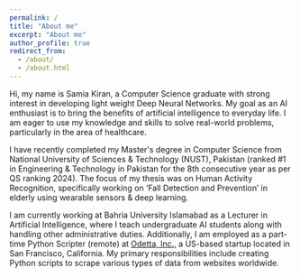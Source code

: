 ```yaml
---
permalink: /
title: "About me"
excerpt: "About me"
author_profile: true
redirect_from: 
  - /about/
  - /about.html
---
```


Hi, my name is Samia Kiran, a Computer Science graduate with strong interest in developing light weight Deep Neural Networks. My goal as an AI enthusiast is to bring the benefits of artificial intelligence to everyday life. I am eager to use my knowledge and skills to solve real-world problems, particularly in the area of healthcare.

I have recently completed my Master's degree in Computer Science from National University of Sciences & Technology (NUST), Pakistan (ranked #1 in Engineering & Technology in Pakistan for the 8th consecutive year as per QS ranking 2024). The focus of my thesis was on Human Activity Recognition, specifically working on ‘Fall Detection and Prevention’ in elderly using wearable sensors & deep learning. 

I am currently working at Bahria University Islamabad as a Lecturer in Artificial Intelligence, where I teach undergraduate AI students along with handling other administrative duties. Additionally, I am employed as a part-time Python Scripter (remote) at [Odetta, Inc.](https://odetta.ai/), a US-based startup located in San Francisco, California. My primary responsibilities include creating Python scripts to scrape various types of data from websites worldwide.

